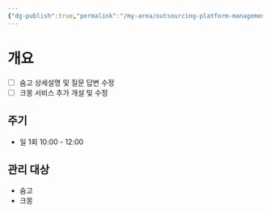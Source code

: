 ```yaml
---
{"dg-publish":true,"permalink":"/my-area/outsourcing-platform-management/","dgPassFrontmatter":true,"created":"2023-12-15T11:17:02.080+09:00","updated":"2023-12-20T10:49:55.773+09:00"}
---
```


# 개요
- [ ] 숨고 상세설명 및 질문 답변 수정
- [ ] 크몽 서비스 추가 개설 및 수정
## 주기
 - 일 1회 10:00 - 12:00
## 관리 대상
 - 숨고
 - 크몽
 

